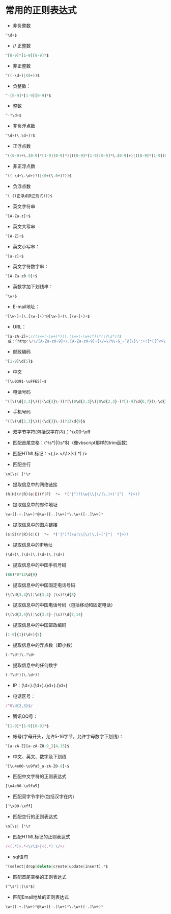 # 常用的正则表达式


- 非负整数
```javascript
^\d+$
```

- // 正整数
```javascript
^[0-9]*[1-9][0-9]*$
```

- 非正整数
```javascript
^((-\d+)|(0+))$
```

- 负整数：
```javascript
^-[0-9]*[1-9][0-9]*$
```

- 整数
```javascript
^-?\d+$
```

- 非负浮点数
```javascript
^\d+(\.\d+)?$
```

- 正浮点数
```javascript
^((0-9)+\.[0-9]*[1-9][0-9]*)|([0-9]*[1-9][0-9]*\.[0-9]+)|([0-9]*[1-9][0-9]*)$
```

- 非正浮点数
```javascript
^((-\d+\.\d+)?)|(0+(\.0+)?))$
```

- 负浮点数
```javascript
^(-((正浮点数正则式)))$
```

- 英文字符串
```javascript
^[A-Za-z]+$
```

- 英文大写串
```javascript
^[A-Z]+$
```

- 英文小写串：
```javascript
^[a-z]+$
```

- 英文字符数字串：
```javascript
^[A-Za-z0-9]+$
```

- 英数字加下划线串：
```javascript
^\w+$
```

- E-mail地址：
```javascript
^[\w-]+(\.[\w-]+)*@[\w-]+(\.[\w-]+)+$
```

- URL：
```javascript
^[a-zA-Z]+://(\w+(-\w+)*)(\.(\w+(-\w+)*))*(\?\s*)?$
 或：^http:\/\/[A-Za-z0-9]+\.[A-Za-z0-9]+[\/=\?%\-&_~`@[\]\':+!]*([^<>\"\"])*$
```

- 邮政编码
```javascript
^[1-9]\d{5}$
```

- 中文
```javascript
^[\u0391-\uFFE5]+$
```

- 电话号码
```javascript
^((\(\d{2,3}\))|(\d{3}\-))?(\(0\d{2,3}\)|0\d{2,3}-)?[1-9]\d{6,7}(\-\d{1,4})?$
```

- 手机号码
```javascript
^((\(\d{2,3}\))|(\d{3}\-))?13\d{9}$
```

- 双字节字符(包括汉字在内)：^\x00-\xff

- 匹配首尾空格：(^\s*)|(\s*$)（像vbscript那样的trim函数）

- 匹配HTML标记：<(.*)>.*<\/\1>|<(.*) \/>

- 匹配空行
```javascript
\n[\s| ]*\r
```

- 提取信息中的网络链接
```javascript
(h|H)(r|R)(e|E)(f|F)  *=  *('|")?(\w|\\|\/|\.)+('|"|  *|>)?
```
- 提取信息中的邮件地址
```javascript
\w+([-+.]\w+)*@\w+([-.]\w+)*\.\w+([-.]\w+)*
```
- 提取信息中的图片链接
```javascript
(s|S)(r|R)(c|C)  *=  *('|")?(\w|\\|\/|\.)+('|"|  *|>)?
```

- 提取信息中的IP地址
```javascript
(\d+)\.(\d+)\.(\d+)\.(\d+)
```

- 提取信息中的中国手机号码
```javascript
(86)*0*13\d{9}
```

- 提取信息中的中国固定电话号码
```javascript
(\(\d{3,4}\)|\d{3,4}-|\s)?\d{8}
```

- 提取信息中的中国电话号码（包括移动和固定电话）
```javascript
(\(\d{3,4}\)|\d{3,4}-|\s)?\d{7,14}
```

- 提取信息中的中国邮政编码
```javascript
[1-9]{1}(\d+){5}
```

- 提取信息中的浮点数（即小数）
```javascript
(-?\d*)\.?\d+
```

- 提取信息中的任何数字
```javascript
(-?\d*)(\.\d+)?
```

- IP：(\d+)\.(\d+)\.(\d+)\.(\d+)


- 电话区号：
```javascript
/^0\d{2,3}$/
```

- 腾讯QQ号：
```javascript
^[1-9]*[1-9][0-9]*$
```

- 帐号(字母开头，允许5-16字节，允许字母数字下划线)：
```javascript
^[a-zA-Z][a-zA-Z0-9_]{4,15}$
```

- 中文、英文、数字及下划线
```javascript
^[\u4e00-\u9fa5_a-zA-Z0-9]+$
```

- 匹配中文字符的正则表达式
```javascript
[\u4e00-\u9fa5]
```

- 匹配双字节字符(包括汉字在内)
```javascript
[^\x00-\xff]
```

- 匹配空行的正则表达式
```javascript
\n[\s| ]*\r
```

- 匹配HTML标记的正则表达式
```javascript
/<(.*)>.*<\/\1>|<(.*) \/>/
```

- sql语句
```javascript
^(select|drop|delete|create|update|insert).*$
```

- 匹配首尾空格的正则表达式
```javascript
(^\s*)|(\s*$)
```

- 匹配Email地址的正则表达式
```javascript
\w+([-+.]\w+)*@\w+([-.]\w+)*\.\w+([-.]\w+)*
```
